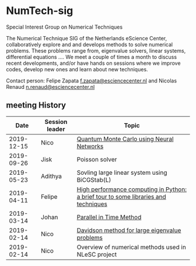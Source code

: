 # NumTech-sig
Special Interest Group on Numerical Techniques

The Numerical Technique SIG of the Netherlands eScience Center, collaboratively explore and and develops methods to solve numerical problems. These problems range from, eigenvalue solvers, linear systems, differential equations .... We meet a couple of times a month to discuss recent developments, and/or have hands on sessions where we improve codes, develop new ones and learn about new techniques.

Contact person: Felipe Zapata f.zapata@esciencecenter.nl and  Nicolas Renaud n.renaud@esciencecenter.nl 

## meeting History


| Date | Session leader | Topic |
|------|----------------|-------|
|2019-12-15| Nico | [Quantum Monte Carlo using Neural Networks](https://github.com/NLeSC/NumTech-sig/tree/master/DeepQMC) |
|2019-09-26 | Jisk | Poisson solver |
|2019-05-23 | Adithya | Sovling large linear system using BiCGStab(L) |
| 2019-04-11 | Felipe | [High performance computing in Python: a brief tour to some libraries and techniques](https://github.com/NLeSC/NumTech-sig/tree/master/HPCPython) |
| 2019-03-14 | Johan | [Parallel in Time Method](https://github.com/NLeSC/NumTech-sig/tree/master/parallel-in-time) |
| 2019-02-14 | Nico | [Davidson method for large eigenvalue problems](https://github.com/NLeSC/NumTech-sig/tree/master/eigenvalues) |
| 2019-02-14 | Nico | Overview of numerical methods used in NLeSC project |



